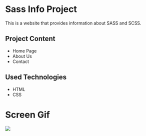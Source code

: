 <h1>Sass Info Project</h1>

<p>This is a website that provides information about SASS and SCSS.</p>

<h2>Project Content</h2>

<ul>
  <li>Home Page</li>
  <li>About Us</li>
  <li>Contact</li>
</ul>

<h2>Used Technologies</h2>

<ul>
  <li>HTML</li>
  <li>CSS</li>
</ul>

<h1>Screen Gif</h1>

<img src="./images/infoprojectsass.gif"/>
